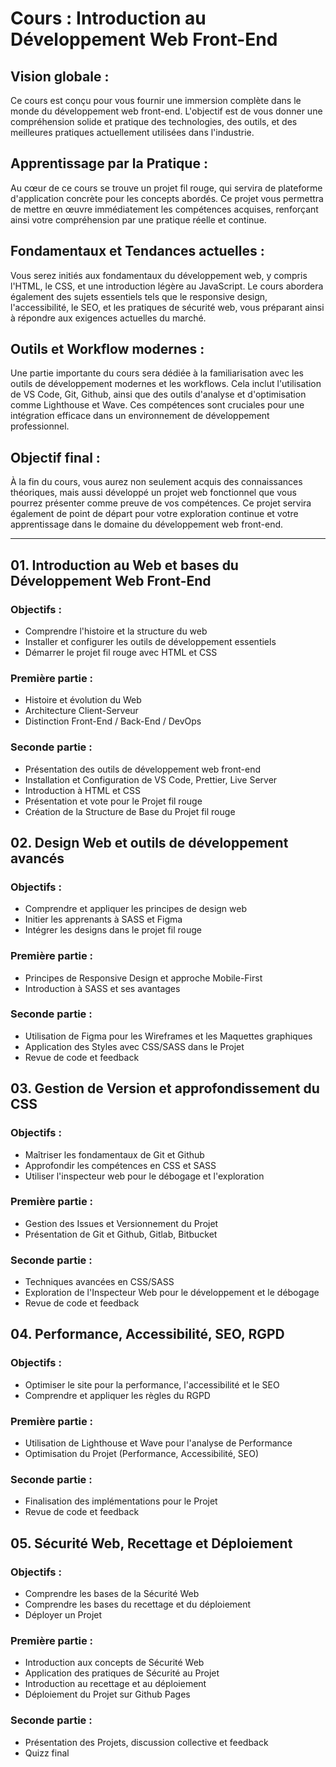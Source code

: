 # Cours : Introduction au Développement Web Front-End

## Vision globale :

Ce cours est conçu pour vous fournir une immersion complète dans le monde du développement web front-end. L'objectif est
de vous donner une compréhension solide et pratique des technologies, des outils, et des meilleures pratiques
actuellement utilisées dans l'industrie.

## Apprentissage par la Pratique :

Au cœur de ce cours se trouve un projet fil rouge, qui servira de plateforme d'application concrète pour les concepts
abordés. Ce projet vous permettra de mettre en œuvre immédiatement les compétences acquises, renforçant ainsi votre
compréhension par une pratique réelle et continue.

## Fondamentaux et Tendances actuelles :

Vous serez initiés aux fondamentaux du développement web, y compris l'HTML, le CSS, et une introduction légère au
JavaScript. Le cours abordera également des sujets essentiels tels que le responsive design, l'accessibilité, le SEO, et
les pratiques de sécurité web, vous préparant ainsi à répondre aux exigences actuelles du marché.

## Outils et Workflow modernes :

Une partie importante du cours sera dédiée à la familiarisation avec les outils de développement modernes et les
workflows. Cela inclut l'utilisation de VS Code, Git, Github, ainsi que des outils d'analyse et d'optimisation comme
Lighthouse et Wave. Ces compétences sont cruciales pour une intégration efficace dans un environnement de développement
professionnel.

## Objectif final :

À la fin du cours, vous aurez non seulement acquis des connaissances théoriques, mais aussi développé un projet web
fonctionnel que vous pourrez présenter comme preuve de vos compétences. Ce projet servira également de point de départ
pour votre exploration continue et votre apprentissage dans le domaine du développement web front-end.

----

## 01. Introduction au Web et bases du Développement Web Front-End

### Objectifs :

- Comprendre l'histoire et la structure du web
- Installer et configurer les outils de développement essentiels
- Démarrer le projet fil rouge avec HTML et CSS

### Première partie :

- Histoire et évolution du Web
- Architecture Client-Serveur
- Distinction Front-End / Back-End / DevOps

### Seconde partie :

- Présentation des outils de développement web front-end
- Installation et Configuration de VS Code, Prettier, Live Server
- Introduction à HTML et CSS
- Présentation et vote pour le Projet fil rouge
- Création de la Structure de Base du Projet fil rouge

## 02. Design Web et outils de développement avancés

### Objectifs :

- Comprendre et appliquer les principes de design web
- Initier les apprenants à SASS et Figma
- Intégrer les designs dans le projet fil rouge

### Première partie :

- Principes de Responsive Design et approche Mobile-First
- Introduction à SASS et ses avantages

### Seconde partie :

- Utilisation de Figma pour les Wireframes et les Maquettes graphiques
- Application des Styles avec CSS/SASS dans le Projet
- Revue de code et feedback

## 03. Gestion de Version et approfondissement du CSS

### Objectifs :

- Maîtriser les fondamentaux de Git et Github
- Approfondir les compétences en CSS et SASS
- Utiliser l'inspecteur web pour le débogage et l'exploration

### Première partie :

- Gestion des Issues et Versionnement du Projet
- Présentation de Git et Github, Gitlab, Bitbucket

### Seconde partie :

- Techniques avancées en CSS/SASS
- Exploration de l'Inspecteur Web pour le développement et le débogage
- Revue de code et feedback

## 04. Performance, Accessibilité, SEO, RGPD

### Objectifs :

- Optimiser le site pour la performance, l'accessibilité et le SEO
- Comprendre et appliquer les règles du RGPD

### Première partie :

- Utilisation de Lighthouse et Wave pour l'analyse de Performance
- Optimisation du Projet (Performance, Accessibilité, SEO)

### Seconde partie :

- Finalisation des implémentations pour le Projet
- Revue de code et feedback

## 05. Sécurité Web, Recettage et Déploiement

### Objectifs :

- Comprendre les bases de la Sécurité Web
- Comprendre les bases du recettage et du déploiement
- Déployer un Projet

### Première partie :

- Introduction aux concepts de Sécurité Web
- Application des pratiques de Sécurité au Projet
- Introduction au recettage et au déploiement
- Déploiement du Projet sur Github Pages

### Seconde partie :

- Présentation des Projets, discussion collective et feedback
- Quizz final
